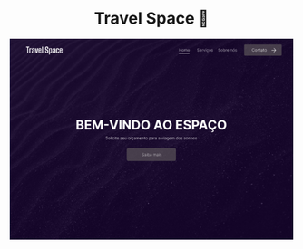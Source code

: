 <h1 align="center">Travel Space 🚀</h1>
<p align="center">
  <img align="center" src="./public/shotts.png" width="500px" />
</p>